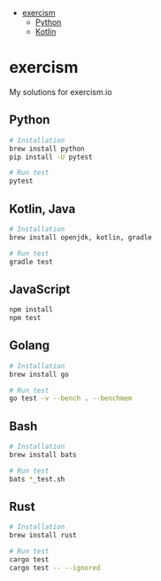 - [exercism](#exercism)
  - [Python](#python)
  - [Kotlin](#kotlin)

# exercism

My solutions for exercism.io

## Python

```bash
# Installation
brew install python
pip install -U pytest

# Run test
pytest
```

## Kotlin, Java

```bash
# Installation
brew install openjdk, kotlin, gradle

# Run test
gradle test
```

## JavaScript

```bash
npm install
npm test
```

## Golang

```bash
# Installation
brew install go

# Run test
go test -v --bench . --benchmem
```

## Bash

```bash
# Installation
brew install bats

# Run test
bats *_test.sh
```

## Rust

```bash
# Installation
brew install rust

# Run test
cargo test
cargo test -- --ignored
```
